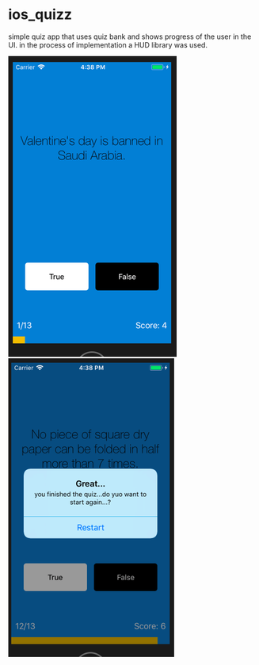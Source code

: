 # ios_quizz
simple quiz app that uses quiz bank and shows progress of the user in the UI. in the process of implementation a HUD library was used.

![Finished App](https://github.com/bhashithahemantha/ios_quizzler/blob/master/screenshot/Screen%20Shot%202017-11-26%20at%204.38.08%20PM.png)
![Finished App](https://github.com/bhashithahemantha/ios_quizzler/blob/master/screenshot/Screen%20Shot%202017-11-26%20at%204.38.34%20PM.png)
